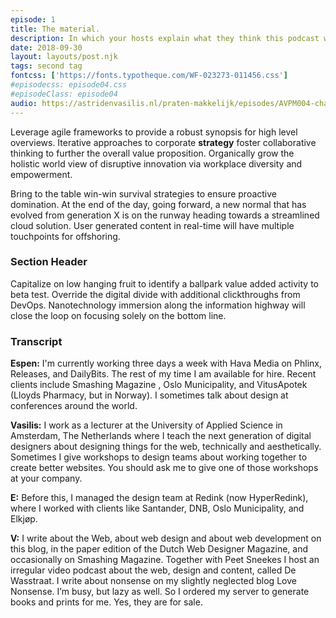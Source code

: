```yaml
---
episode: 1
title: The material.
description: In which your hosts explain what they think this podcast will be about. 
date: 2018-09-30
layout: layouts/post.njk
tags: second tag
fontcss: ['https://fonts.typotheque.com/WF-023273-011456.css']
#episodecss: episode04.css
#episodeClass: episode04
audio: https://astridenvasilis.nl/praten-makkelijk/episodes/AVPM004-charlie-mulholland.mp3
---
```

Leverage agile frameworks to provide a robust synopsis for high level overviews. Iterative approaches to corporate **strategy** foster collaborative thinking to further the overall value proposition. Organically grow the holistic world view of disruptive innovation via workplace diversity and empowerment.

Bring to the table win-win survival strategies to ensure proactive domination. At the end of the day, going forward, a new normal that has evolved from generation X is on the runway heading towards a streamlined cloud solution. User generated content in real-time will have multiple touchpoints for offshoring.

### Section Header

Capitalize on low hanging fruit to identify a ballpark value added activity to beta test. Override the digital divide with additional clickthroughs from DevOps. Nanotechnology immersion along the information highway will close the loop on focusing solely on the bottom line.

### Transcript

**Espen:** I'm currently working three days a week with Hava Media on Phlinx, Releases, and DailyBits. The rest of my time I am available for hire. Recent clients include Smashing Magazine , Oslo Municipality, and VitusApotek (Lloyds Pharmacy, but in Norway). I sometimes talk about design at conferences around the world. 

**Vasilis:** I work as a lecturer at the University of Applied Science in Amsterdam, The Netherlands where I teach the next generation of digital designers about designing things for the web, technically and aesthetically. Sometimes I give workshops to design teams about working together to create better websites. You should ask me to give one of those workshops at your company.

**E:** Before this, I managed the design team at Redink (now HyperRedink), where I worked with clients like Santander, DNB, Oslo Municipality, and Elkjøp. 

**V:** I write about the Web, about web design and about web development on this blog, in the paper edition of the Dutch Web Designer Magazine, and occasionally on Smashing Magazine. Together with Peet Sneekes I host an irregular video podcast about the web, design and content, called De Wasstraat. I write about nonsense on my slightly neglected blog Love Nonsense. I’m busy, but lazy as well. So I ordered my server to generate books and prints for me. Yes, they are for sale.